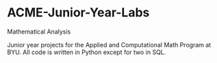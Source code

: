 # ACME-Junior-Year-Labs
Mathematical Analysis

Junior year projects for the Applied and Computational Math Program at BYU. All code is written in Python except for two in SQL.  
